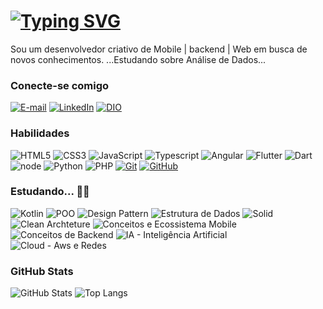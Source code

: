 # [![Typing SVG](https://readme-typing-svg.demolab.com?font=Fira+Code&weight=600&size=21&duration=1500&pause=50&color=000000&background=FFFFFF64&vCenter=true&multiline=true&repeat=false&width=435&height=70&lines=Luanfern+Developer+🐒;Mobile+%7C+Backend+%7C+Web+%7C+and+Tech++%F0%9F%93%B1)](https://git.io/typing-svg)
Sou um desenvolvedor criativo de Mobile | backend | Web em busca de novos conhecimentos.
...Estudando sobre Análise de Dados...

### Conecte-se comigo
[![E-mail](https://img.shields.io/badge/-Email-000?style=for-the-badge&logo=microsoft-outlook&logoColor=E94D5F)](mailto:luanfern2004@gmail.com)
[![LinkedIn](https://img.shields.io/badge/-LinkedIn-000?style=for-the-badge&logo=linkedin&logoColor=30A3DC)](https://www.linkedin.com/in/luan-afernandes/)
[![DIO](https://img.shields.io/badge/-Meu%20Perfil%20na%20DIO-000?style=for-the-badge)](https://web.dio.me/users/luanfern2004)

### Habilidades 
![HTML5](https://img.shields.io/badge/HTML-000?style=for-the-badge&logo=html5&logoColor=30A3DC)
![CSS3](https://img.shields.io/badge/CSS3%20e%20SCSS-000?style=for-the-badge&logo=css3&logoColor=E94D5F)
![JavaScript](https://img.shields.io/badge/JavaScript-000?style=for-the-badge&logo=javascript&logoColor=30A3DC)
![Typescript](https://img.shields.io/badge/Typescript-000?style=for-the-badge&logo=typescript&logoColor=30A3DC)
![Angular](https://img.shields.io/badge/angular-000?style=for-the-badge&logo=angular&logoColor=E94D5F)
![Flutter](https://img.shields.io/badge/flutter-000?style=for-the-badge&logo=flutter&logoColor=30A3DC)
![Dart](https://img.shields.io/badge/dart-000?style=for-the-badge&logo=dart&logoColor=E94D5F)
![node](https://img.shields.io/badge/node.JS-000?style=for-the-badge&logo=nodedotjs&logoColor=30A3DC)
![Python](https://img.shields.io/badge/Python-000?style=for-the-badge&logo=python&logoColor=E94D5F)
![PHP](https://img.shields.io/badge/PHP-000?style=for-the-badge&logo=PHP&logoColor=30A3DC)
[![Git](https://img.shields.io/badge/Git-000?style=for-the-badge&logo=git&logoColor=E94D5F)](https://git-scm.com/doc) 
[![GitHub](https://img.shields.io/badge/GitHub-000?style=for-the-badge&logo=github&logoColor=30A3DC)](https://docs.github.com/)

### Estudando... 👨‍💻
![Kotlin](https://img.shields.io/badge/Kotlin-000?style=for-the-badge&logo=kotlin&logoColor=FF5733)
![POO](https://img.shields.io/badge/Teórico%20-%20Programacão%20orientada%20a%20Objeto-000?style=for-the-badge)
![Design Pattern](https://img.shields.io/badge/Teórico%20-%20Design%20Pattern-000?style=for-the-badge)
![Estrutura de Dados](https://img.shields.io/badge/Teórico%20-%20Estrutura%20de%20dados-000?style=for-the-badge)
![Solid](https://img.shields.io/badge/Teórico%20-%20Solid-000?style=for-the-badge)
![Clean Archteture](https://img.shields.io/badge/Teórico%20-%20Clean%20Archteture-000?style=for-the-badge)
![Conceitos e Ecossistema Mobile](https://img.shields.io/badge/Teórico%20-%20Conceitos%20e%20ecossistema%20Mobile-000?style=for-the-badge)
![Conceitos de Backend](https://img.shields.io/badge/Teórico%20-%20Conceitos%20de%20Backend-000?style=for-the-badge)
![IA - Inteligência Artificial](https://img.shields.io/badge/IA%20-Inteligência%20Artificial-000?style=for-the-badge)
![Cloud - Aws e Redes](https://img.shields.io/badge/Cloud%20-%20Aws%20e%20Redes-000?style=for-the-badge)

### GitHub Stats
![GitHub Stats](https://github-readme-stats.vercel.app/api?username=Luanfern&theme=transparent&bg_color=000&border_color=30A3DC&show_icons=true&icon_color=30A3DC&title_color=E94D5F&text_color=FFF&hide=stars)
![Top Langs](https://github-readme-stats-git-masterrstaa-rickstaa.vercel.app/api/top-langs/?username=Luanfern&layout=compact&bg_color=000&border_color=30A3DC&title_color=E94D5F&text_color=FFF)
